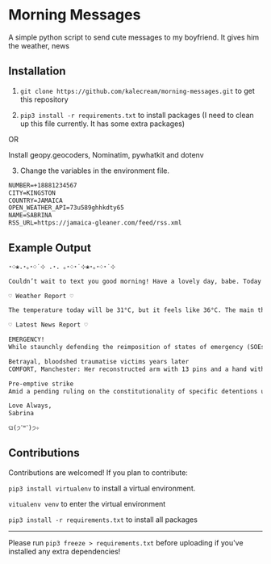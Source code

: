 # Morning Messages

A simple python script to send cute messages to my boyfriend. It gives him the weather, news 

## Installation

1. `git clone https://github.com/kalecream/morning-messages.git`
to get this repository

2. `pip3 install -r requirements.txt`
to install packages (I need to clean up this file currently. It has some extra packages)

OR

Install geopy.geocoders, Nominatim, pywhatkit and dotenv

3. Change the variables in the environment file.

```txt
NUMBER=+18881234567
CITY=KINGSTON
COUNTRY=JAMAICA
OPEN_WEATHER_API=73u589ghhkdty65
NAME=SABRINA
RSS_URL=https://jamaica-gleaner.com/feed/rss.xml
```

## Example Output

```txt
⋆༶❀.⋆｡⋆༶˙⊹ .⋆. ｡⋆༶⋆˙⊹❀⋆｡⋆༶⋆˙⊹

Couldn’t wait to text you good morning! Have a lovely day, babe. Today is Monday, November 15, 2021 and it's another day full of potential to give life some meaning. Night falls at 05:30 PM which gives you plenty of time!

♡ Weather Report ♡

The temperature today will be 31°C, but it feels like 36°C. The main thing for today in weather is Rain and they say there will be light rain. The sun is also pelting us. At a UV index of 7.4: Number below zero or missing data.

♡ Latest News Report ♡

EMERGENCY!
While staunchly defending the reimposition of states of emergency (SOEs) on Sunday, a combative Prime Minister Andrew Holness argued that his administration would not stand by and do nothing in the face of a tidal wave of deadly crime. In...

Betrayal, bloodshed traumatise victims years later
COMFORT, Manchester: Her reconstructed arm with 13 pins and a hand with three missing fingers are the macabre reminders of the hellish ordeal 69-year-old Deslyn Gordon survived 10 years ago in Comfort at the hands of man who tried to kill her and...

Pre-emptive strike
Amid a pending ruling on the constitutionality of specific detentions under states of emergency (SOE), the Government insisted Sunday that it has the power to hold persons without preferring charges as a pre-emptive mechanism to prevent crime. The...

Love Always,
Sabrina

ଘ(੭ˊ꒳​ˋ)੭✧
```

## Contributions

Contributions are welcomed! If you plan to contribute:

`pip3 install virtualenv`
to install a virtual environment.

`vitualenv venv`
to enter the virtual environment

`pip3 install -r requirements.txt`
to install all packages

---

Please run `pip3 freeze > requirements.txt` before uploading if you've installed any extra dependencies!
